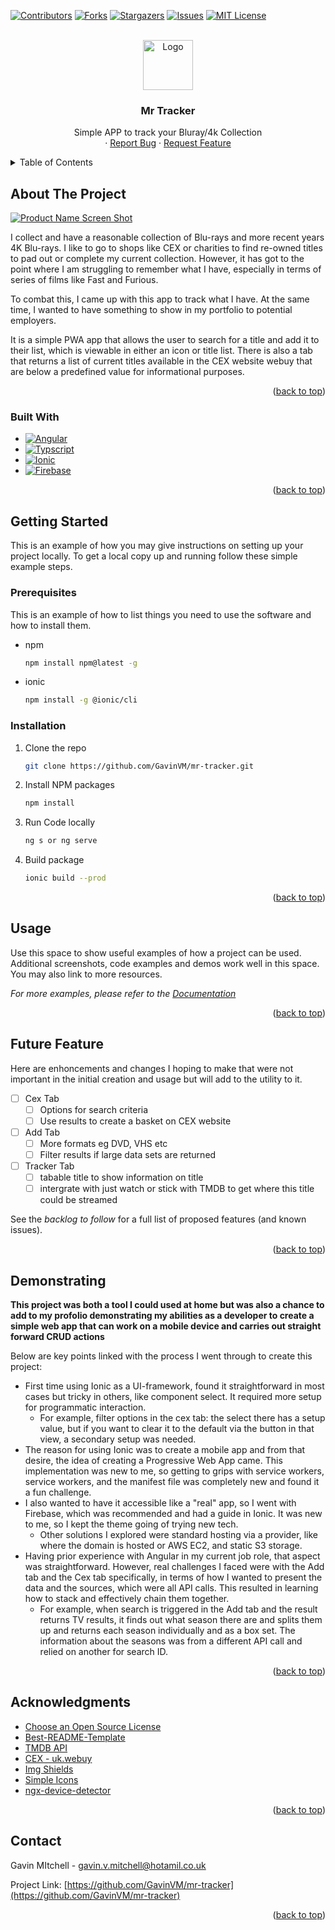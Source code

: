 <a id="readme-top"></a>

[![Contributors][contributors-shield]][contributors-url]
[![Forks][forks-shield]][forks-url]
[![Stargazers][stars-shield]][stars-url]
[![Issues][issues-shield]][issues-url]
[![MIT License][license-shield]][license-url]



<!-- PROJECT LOGO -->
<br />
<div align="center">
  <a href="https://github.com/GavinVM/mr-tracker">
    <img src="images/logo.png" alt="Logo" width="80" height="80">
  </a>

<h3 align="center">Mr Tracker</h3>

  <p align="center">
    Simple APP to track your Bluray/4k Collection
    <br />
    ·
    <a href="https://github.com/GavinVM/mr-tracker/issues/new?labels=bug&template=bug-report---.md">Report Bug</a>
    ·
    <a href="https://github.com/GavinVM/mr-tracker/issues/new?labels=enhancement&template=feature-request---.md">Request Feature</a>
  </p>
</div>



<!-- TABLE OF CONTENTS -->
<details>
  <summary>Table of Contents</summary>
  <ol>
    <li>
      <a href="#about-the-project">About The Project</a>
      <ul>
        <li><a href="#built-with">Built With</a></li>
      </ul>
    </li>
    <li>
      <a href="#getting-started">Getting Started</a>
      <ul>
        <li><a href="#prerequisites">Prerequisites</a></li>
        <li><a href="#installation">Installation</a></li>
      </ul>
    </li>
    <li><a href="#usage">Usage</a></li>
    <li><a href="#roadmap">Roadmap</a></li>
    <li><a href="#contributing">Contributing</a></li>
    <li><a href="#contact">Contact</a></li>
  </ol>
</details>



<!-- ABOUT THE PROJECT -->
## About The Project

[![Product Name Screen Shot][product-screenshot]](https://example.com)

I collect and have a reasonable collection of Blu-rays and more recent years 4K Blu-rays. I like to go to shops like CEX or charities to find re-owned titles to pad out or complete my current collection. However, it has got to the point where I am struggling to remember what I have, especially in terms of series of films like Fast and Furious.

To combat this, I came up with this app to track what I have. At the same time, I wanted to have something to show in my portfolio to potential employers.

It is a simple PWA app that allows the user to search for a title and add it to their list, which is viewable in either an icon or title list. There is also a tab that returns a list of current titles available in the CEX website webuy that are below a predefined value for informational purposes.

<p align="right">(<a href="#readme-top">back to top</a>)</p>



### Built With

* [![Angular][Angular.io]][Angular-url]
* [![Typscript][TypeScript.ts]][TypeScript-url]
* [![Ionic][ionic.com]][Ionic-url]
* [![Firebase][Firebase.cloud]][Firebase-url]

<p align="right">(<a href="#readme-top">back to top</a>)</p>



<!-- GETTING STARTED -->
## Getting Started

This is an example of how you may give instructions on setting up your project locally.
To get a local copy up and running follow these simple example steps.

### Prerequisites

This is an example of how to list things you need to use the software and how to install them.
* npm
  ```sh
  npm install npm@latest -g
  ```
* ionic
  ```sh
  npm install -g @ionic/cli
  ```

### Installation

1. Clone the repo
   ```sh
   git clone https://github.com/GavinVM/mr-tracker.git
   ```
2. Install NPM packages
   ```sh
   npm install
   ```
3. Run Code locally
    ```sh
   ng s or ng serve
   ```
4. Build package
   ```sh
   ionic build --prod
   ```
<p align="right">(<a href="#readme-top">back to top</a>)</p>



<!-- USAGE EXAMPLES -->
## Usage

Use this space to show useful examples of how a project can be used. Additional screenshots, code examples and demos work well in this space. You may also link to more resources.

_For more examples, please refer to the [Documentation](https://example.com)_

<p align="right">(<a href="#readme-top">back to top</a>)</p>



<!-- ROADMAP -->
## Future Feature

Here are enhoncements and changes I hoping to make that were not important in the initial creation and usage but will add to the utility to it. 

- [ ] Cex Tab
  - [ ] Options for search criteria
  - [ ] Use results to create a basket on CEX website 
- [ ] Add Tab
  - [ ] More formats eg DVD, VHS etc
  - [ ] Filter results if large data sets are returned
- [ ] Tracker Tab
  - [ ] tabable title to show information on title
  - [ ] intergrate with just watch or stick with TMDB to get where this title could be streamed

See the _backlog to follow_ for a full list of proposed features (and known issues).

<p align="right">(<a href="#readme-top">back to top</a>)</p>



<!-- CONTRIBUTING -->
## Demonstrating

**This project was both a tool I could used at home but was also a chance to add to my profolio demonstrating my abilities as a developer to create a simple web app that can work on a mobile device and carries out straight forward CRUD actions** 

Below are key points linked with the process I went through to create this project: 

- First time using Ionic as a UI-framework, found it straightforward in most cases but tricky in others, like component select. It required more setup for programmatic interaction.  
  - For example, filter options in the cex tab: the select there has a setup value, but if you want to clear it to the default via the button in that view, a secondary setup was needed.
- The reason for using Ionic was to create a mobile app and from that desire, the idea of creating a Progressive Web App came. This implementation was new to me, so getting to grips with service workers, service workers, and the manifest file was completely new and found it a fun challenge.
- I also wanted to have it accessible like a "real" app, so I went with Firebase, which was recommended and had a guide in Ionic. It was new to me, so I kept the theme going of trying new tech.  
  - Other solutions I explored were standard hosting via a provider, like where the domain is hosted or AWS EC2, and static S3 storage.
- Having prior experience with Angular in my current job role, that aspect was straightforward. However, real challenges I faced were with the Add tab and the Cex tab specifically, in terms of how I wanted to present the data and the sources, which were all API calls. This resulted in learning how to stack and effectively chain them together.  
  - For example, when search is triggered in the Add tab and the result returns TV results, it finds out what season there are and splits them up and returns each season individually and as a box set. The information about the seasons was from a different API call and relied on another for search ID.


<p align="right">(<a href="#readme-top">back to top</a>)</p>

<!-- ACKNOWLEDGMENTS -->
## Acknowledgments

* [Choose an Open Source License](https://choosealicense.com)
* [Best-README-Template](https://github.com/othneildrew/Best-README-Template?tab=readme-ov-file)
* [TMDB API](https://developer.themoviedb.org/docs/getting-started)
* [CEX - uk.webuy](https://uk.webuy.com/)
* [Img Shields](https://shields.io)
* [Simple Icons](https://simpleicons.org/)
* [ngx-device-detector](https://www.npmjs.com/package/ngx-device-detector)

<p align="right">(<a href="#readme-top">back to top</a>)</p>

<!-- CONTACT -->
## Contact

Gavin MItchell  - gavin.v.mitchell@hotamil.co.uk

Project Link: [https://github.com/GavinVM/mr-tracker](https://github.com/GavinVM/mr-tracker)

<p align="right">(<a href="#readme-top">back to top</a>)</p>





<!-- MARKDOWN LINKS & IMAGES -->
<!-- https://www.markdownguide.org/basic-syntax/#reference-style-links -->
[contributors-shield]: https://img.shields.io/github/contributors/GavinVM/mr-tracker.svg?style=for-the-badge
[contributors-url]: https://github.com/GavinVM/mr-tracker/graphs/contributors
[forks-shield]: https://img.shields.io/github/forks/GavinVM/mr-tracker.svg?style=for-the-badge
[forks-url]: https://github.com/GavinVM/mr-tracker/network/members
[stars-shield]: https://img.shields.io/github/stars/GavinVM/mr-tracker.svg?style=for-the-badge
[stars-url]: https://github.com/GavinVM/mr-tracker/stargazers
[issues-shield]: https://img.shields.io/github/issues/GavinVM/mr-tracker.svg?style=for-the-badge
[issues-url]: https://github.com/GavinVM/mr-tracker/issues
[license-shield]: https://img.shields.io/github/license/GavinVM/mr-tracker.svg?style=for-the-badge
[license-url]: https://github.com/GavinVM/mr-tracker/blob/master/LICENSE
[product-screenshot]: images/screenshot.png
[Firebase.cloud]: https://img.shields.io/badge/Firebase-5f6368?style=for-the-badge&logo=firebase&logoColor=DD2C00
[Firebase-url]: https://firebase.google.com/
[TypeScript.ts]: https://img.shields.io/badge/TypeScript-3178c6?style=for-the-badge&logo=typescript&logoColor=white
[TypeScript-url]: https://typescript.org/
[Ionic.com]: https://img.shields.io/badge/Ionic-white?style=for-the-badge&logo=ionic&logoColor=black
[Ionic-url]: https://ionicframework.com/
[Angular.io]: https://img.shields.io/badge/Angular-DD0031?style=for-the-badge&logo=angular&logoColor=white
[Angular-url]: https://angular.io/
 
